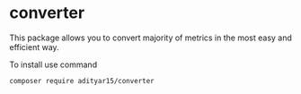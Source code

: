 # converter
This package allows you to convert majority of metrics in the most easy and efficient way.

To install use command
```
composer require adityar15/converter
```
